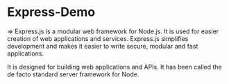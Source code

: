 # Express-Demo

=> Express.js is a modular web framework for Node.js. It is used for easier creation of web applications and services. Express.js simplifies development and makes it easier to write secure, modular and fast applications.

It is designed for building web applications and APIs. It has been called the de facto standard server framework for Node.
